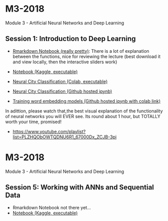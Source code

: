 # M3-2018
 Module 3 - Artificial Neural Networks and Deep Learning
 
 ## Session 1: Introduction to Deep Learning
  * [Rmarkdown Notebook (really pretty)](https://aaudk-my.sharepoint.com/:u:/g/personal/dsh_id_aau_dk/EZElFlVgaAlBiwdUBJrC6YcBlLlRUAvaa9tJenAcSD8gWg?e=GFqATq): There is a lot of explanation between the functions, nice for reviewing the lecture (best download it and view locally, then the interactive sliders work)
 
 * [Notebook (Kaggle, executable)](https://www.kaggle.com/danielhain/sds-2018-m3-1-introduction-to-deep-learning) 
 
 * [Neural City Classification (Colab, executable)](https://colab.research.google.com/drive/1MHq7vpmDs0CIbKA2GnjexmCRDB06Gx0y) 
 
 * [Neural City Classification (Github hosted ipynb)](http://nbviewer.jupyter.org/github/SDS-AAU/M3-2018/blob/master/notebooks/Neural_City_Predict.ipynb)
 
 * [Training word embedding models (Github hosted ipynb with colab link)](http://nbviewer.jupyter.org/github/SDS-AAU/M3-2018/blob/master/notebooks/training_word2vec_text8.ipynb)
 
 In adittion, please watch that,the best visual explanation of the functionality of neural networks you will EVER see. Its round about 1 hour, but TOTALLY worth your time, promised!
 
 * https://www.youtube.com/playlist?list=PLZHQObOWTQDNU6R1_67000Dx_ZCJB-3pi

# M3-2018
 Module 3 - Artificial Neural Networks and Deep Learning
 
 ## Session 5: Working with ANNs and Sequential Data
 
  * Rmarkdown Notebook not there yet...
 * [Notebook (Kaggle, executable)](>>>>) 
